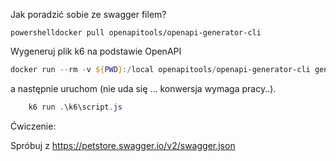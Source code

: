 Jak poradzić sobie ze swagger filem?

```powershelldocker pull openapitools/openapi-generator-cli```


Wygeneruj plik k6 na podstawie OpenAPI

```powershell
docker run --rm -v ${PWD}:/local openapitools/openapi-generator-cli generate  -i http://httpbin.test.loadimpact.com/spec.json  -g k6  -o /local/k6/  --skip-validate-spec
```
a następnie uruchom (nie uda się ... konwersja wymaga pracy..).

```powershell
    k6 run .\k6\script.js
```

Ćwiczenie:

Spróbuj z https://petstore.swagger.io/v2/swagger.json
